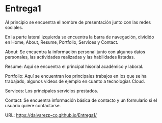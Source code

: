 # Entrega1
Al principio se encuentra el nombre de presentación junto con las redes sociales.

En la parte lateral izquierda se encuentra la barra de navegación, dividido en Home, About, Resume, Portfolio, Services y Contact.

About: Se encuentra la información personal junto con algunos datos personales, las actividades realizadas y las habilidades listadas.

Resume: Aquí se encuentra el principal hisorial académico y laboral.

Portfolio: Aquí se encuentran los principales trabajos en los que se ha trabajado, algunos videos de ejemplo en cuanto a tecnologías Cloud.

Services: Los principales servicios prestados.

Contact: Se encuentra información básica de contacto y un formulario si el usuario quiere contactarse.


URL:
https://dalvarezp-co.github.io/Entrega1/
